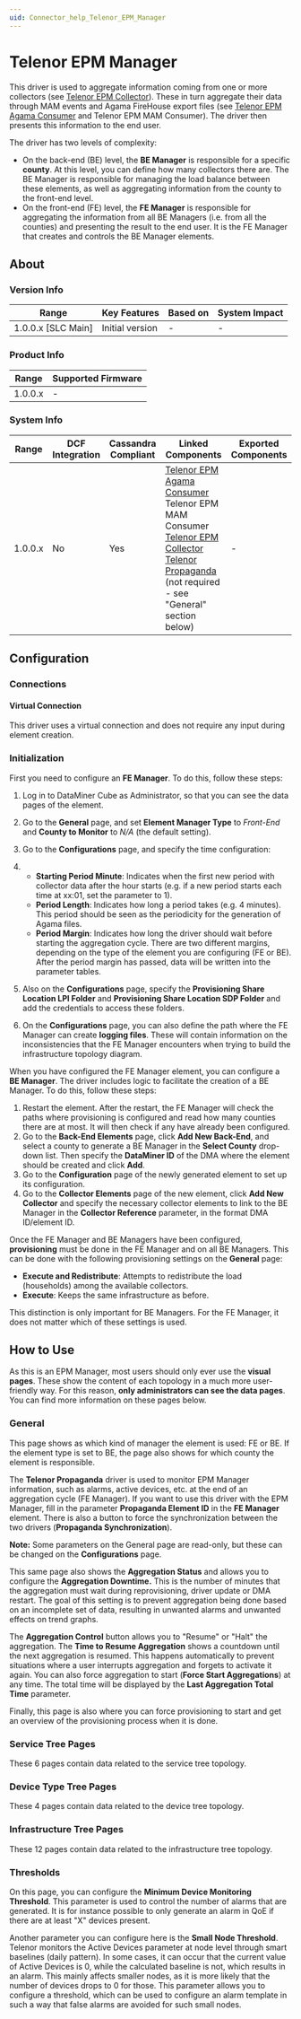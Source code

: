 ```yaml
---
uid: Connector_help_Telenor_EPM_Manager
---
```


# Telenor EPM Manager

This driver is used to aggregate information coming from one or more collectors (see [Telenor EPM Collector](/Driver%20Help/Telenor%20EPM%20Collector.aspx)). These in turn aggregate their data through MAM events and Agama FireHouse export files (see [Telenor EPM Agama Consumer](xref:Connector_help_Telenor_EPM_Agama_Consumer) and Telenor EPM MAM Consumer). The driver then presents this information to the end user.

The driver has two levels of complexity:

- On the back-end (BE) level, the **BE Manager** is responsible for a specific **county**. At this level, you can define how many collectors there are. The BE Manager is responsible for managing the load balance between these elements, as well as aggregating information from the county to the front-end level.
- On the front-end (FE) level, the **FE Manager** is responsible for aggregating the information from all BE Managers (i.e. from all the counties) and presenting the result to the end user. It is the FE Manager that creates and controls the BE Manager elements.

## About

### Version Info

| **Range**            | **Key Features** | **Based on** | **System Impact** |
|----------------------|------------------|--------------|-------------------|
| 1.0.0.x \[SLC Main\] | Initial version  | \-           | \-                |

### Product Info

| **Range** | **Supported Firmware** |
|-----------|------------------------|
| 1.0.0.x   | \-                     |

### System Info

| **Range** | **DCF Integration** | **Cassandra Compliant** | **Linked Components**                                                                                                                                                                                                                                                                          | **Exported Components** |
|-----------|---------------------|-------------------------|------------------------------------------------------------------------------------------------------------------------------------------------------------------------------------------------------------------------------------------------------------------------------------------------|-------------------------|
| 1.0.0.x   | No                  | Yes                     | [Telenor EPM Agama Consumer](/Driver%20Help/Telenor%20EPM%20Agama%20Consumer.aspx) Telenor EPM MAM Consumer [Telenor EPM Collector](/Driver%20Help/Telenor%20EPM%20Collector.aspx) [Telenor Propaganda](xref:Connector_help_Telenor_Propaganda) (not required - see "General" section below) | \-                      |

## Configuration

### Connections

#### Virtual Connection

This driver uses a virtual connection and does not require any input during element creation.

### Initialization

First you need to configure an **FE Manager**. To do this, follow these steps:

1.  Log in to DataMiner Cube as Administrator, so that you can see the data pages of the element.

2.  Go to the **General** page, and set **Element Manager Type** to *Front-End* and **County to Monitor** to *N/A* (the default setting).

3.  Go to the **Configurations** page, and specify the time configuration:

4.  - **Starting Period Minute**: Indicates when the first new period with collector data after the hour starts (e.g. if a new period starts each time at xx:01, set the parameter to 1).
    - **Period Length**: Indicates how long a period takes (e.g. 4 minutes). This period should be seen as the periodicity for the generation of Agama files.
    - **Period Margin**: Indicates how long the driver should wait before starting the aggregation cycle. There are two different margins, depending on the type of the element you are configuring (FE or BE). After the period margin has passed, data will be written into the parameter tables.

5.  Also on the **Configurations** page, specify the **Provisioning Share Location LPI Folder** and **Provisioning Share Location SDP Folder** and add the credentials to access these folders.

6.  On the **Configurations** page, you can also define the path where the FE Manager can create **logging files**. These will contain information on the inconsistencies that the FE Manager encounters when trying to build the infrastructure topology diagram.

When you have configured the FE Manager element, you can configure a **BE Manager**. The driver includes logic to facilitate the creation of a BE Manager. To do this, follow these steps:

1.  Restart the element. After the restart, the FE Manager will check the paths where provisioning is configured and read how many counties there are at most. It will then check if any have already been configured.
2.  Go to the **Back-End Elements** page, click **Add New Back-End**, and select a county to generate a BE Manager in the **Select County** drop-down list. Then specify the **DataMiner ID** of the DMA where the element should be created and click **Add**.
3.  Go to the **Configuration** page of the newly generated element to set up its configuration.
4.  Go to the **Collector Elements** page of the new element, click **Add New Collector** and specify the necessary collector elements to link to the BE Manager in the **Collector Reference** parameter, in the format DMA ID/element ID.

Once the FE Manager and BE Managers have been configured, **provisioning** must be done in the FE Manager and on all BE Managers. This can be done with the following provisioning settings on the **General** page:

- **Execute and Redistribute**: Attempts to redistribute the load (households) among the available collectors.
- **Execute**: Keeps the same infrastructure as before.

This distinction is only important for BE Managers. For the FE Manager, it does not matter which of these settings is used.

## How to Use

As this is an EPM Manager, most users should only ever use the **visual pages**. These show the content of each topology in a much more user-friendly way. For this reason, **only administrators can see the data pages**. You can find more information on these pages below.

### General

This page shows as which kind of manager the element is used: FE or BE. If the element type is set to BE, the page also shows for which county the element is responsible.

The **Telenor Propaganda** driver is used to monitor EPM Manager information, such as alarms, active devices, etc. at the end of an aggregation cycle (FE Manager). If you want to use this driver with the EPM Manager, fill in the parameter **Propaganda Element ID** in the **FE Manager** element.
There is also a button to force the synchronization between the two drivers (**Propaganda Synchronization**).

**Note:** Some parameters on the General page are read-only, but these can be changed on the **Configurations** page.

This same page also shows the **Aggregation Status** and allows you to configure the **Aggregation Downtime.** This is the number of minutes that the aggregation must wait during reprovisioning, driver update or DMA restart. The goal of this setting is to prevent aggregation being done based on an incomplete set of data, resulting in unwanted alarms and unwanted effects on trend graphs.

The **Aggregation Control** button allows you to "Resume" or "Halt" the aggregation. The **Time to Resume Aggregation** shows a countdown until the next aggregation is resumed. This happens automatically to prevent situations where a user interrupts aggregation and forgets to activate it again. You can also force aggregation to start (**Force Start Aggregations**) at any time. The total time will be displayed by the **Last Aggregation Total Time** parameter.

Finally, this page is also where you can force provisioning to start and get an overview of the provisioning process when it is done.

### Service Tree Pages

These 6 pages contain data related to the service tree topology.

### Device Type Tree Pages

These 4 pages contain data related to the device tree topology.

### Infrastructure Tree Pages

These 12 pages contain data related to the infrastructure tree topology.

### Thresholds

On this page, you can configure the **Minimum Device Monitoring Threshold**. This parameter is used to control the number of alarms that are generated. It is for instance possible to only generate an alarm in QoE if there are at least "X" devices present.

Another parameter you can configure here is the **Small Node Threshold**. Telenor monitors the Active Devices parameter at node level through smart baselines (daily pattern). In some cases, it can occur that the current value of Active Devices is 0, while the calculated baseline is not, which results in an alarm. This mainly affects smaller nodes, as it is more likely that the number of devices drops to 0 for those. This parameter allows you to configure a threshold, which can be used to configure an alarm template in such a way that false alarms are avoided for such small nodes.
